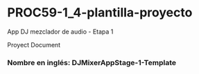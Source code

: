 # PROC59-1_4-plantilla-proyecto

App DJ mezclador de audio - Etapa 1

Proyect Document

### Nombre en inglés: DJMixerAppStage-1-Template
